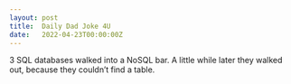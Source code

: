 ```yaml
---
layout: post
title:  Daily Dad Joke 4U
date:   2022-04-23T00:00:00Z
---
```

3 SQL databases walked into a NoSQL bar. A little while later they walked out, because they couldn’t find a table.
